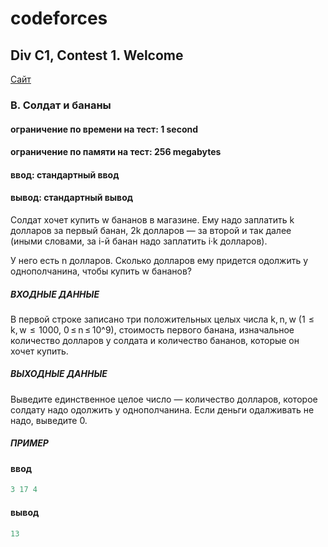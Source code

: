 ﻿# codeforces
## Div C1, Contest 1. Welcome ##

<p>
    <a href="https://codeforces.com/group/GlNprAEUfR/contest/256059/problem/B">Сайт</a>
</p>

### B. Солдат и бананы ###
#### ограничение по времени на тест: 1 second ####
#### ограничение по памяти на тест: 256 megabytes ####
#### ввод: стандартный ввод ####
#### вывод: стандартный вывод ####

Солдат хочет купить w бананов в магазине. Ему надо заплатить k долларов за первый банан, 
2k долларов — за второй и так далее (иными словами, за i-й банан надо заплатить i·k долларов).

У него есть n долларов. Сколько долларов ему придется одолжить у однополчанина, чтобы купить w бананов?

##### ВХОДНЫЕ ДАННЫЕ #####
В первой строке записано три положительных целых числа k, n, w (1  ≤  k, w  ≤  1000, 0 ≤ n ≤ 10^9), 
стоимость первого банана, изначальное количество долларов у солдата и количество бананов, которые он хочет купить.

##### ВЫХОДНЫЕ ДАННЫЕ #####
Выведите единственное целое число — количество долларов, 
которое солдату надо одолжить у однополчанина. Если деньги одалживать не надо, выведите 0.


##### ПРИМЕР #####
#### ввод ####
```c++
3 17 4
```
#### вывод ####
```c++
13
```
